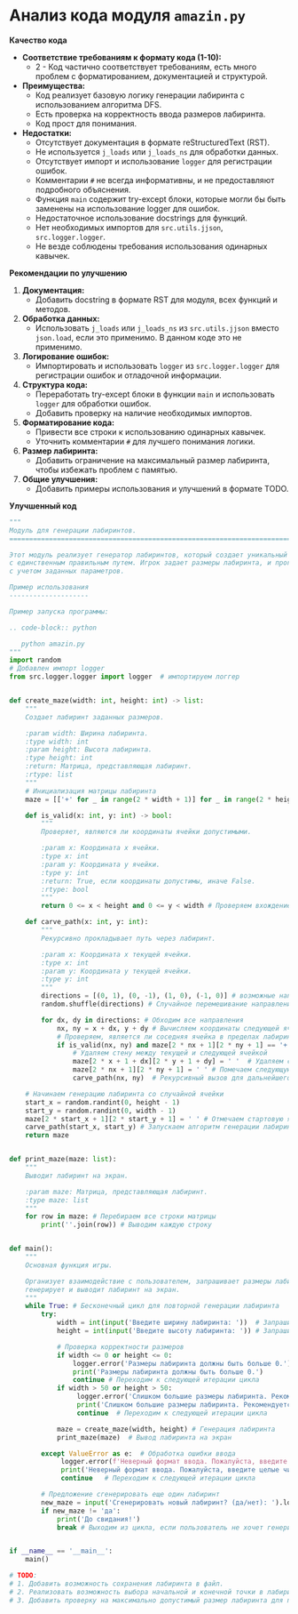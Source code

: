 # Анализ кода модуля `amazin.py`

**Качество кода**
- **Соответствие требованиям к формату кода (1-10):**
   - 2 - Код частично соответствует требованиям, есть много проблем с форматированием, документацией и структурой.
-  **Преимущества:**
     - Код реализует базовую логику генерации лабиринта с использованием алгоритма DFS.
     - Есть проверка на корректность ввода размеров лабиринта.
     - Код прост для понимания.
-   **Недостатки:**
    -  Отсутствует документация в формате reStructuredText (RST).
    -  Не используется `j_loads` или `j_loads_ns` для обработки данных.
    -  Отсутствует импорт и использование `logger` для регистрации ошибок.
    -  Комментарии `#` не всегда информативны, и не предоставляют подробного объяснения.
    -  Функция `main` содержит try-except блоки, которые могли бы быть заменены на использование logger для ошибок.
    -  Недостаточное использование docstrings для функций.
    -  Нет необходимых импортов для `src.utils.jjson`, `src.logger.logger`.
    -  Не везде соблюдены требования использования одинарных кавычек.

**Рекомендации по улучшению**

1. **Документация:**
    - Добавить docstring в формате RST для модуля, всех функций и методов.
2. **Обработка данных:**
    -  Использовать `j_loads` или `j_loads_ns` из `src.utils.jjson` вместо `json.load`, если это применимо. В данном коде это не применимо.
3. **Логирование ошибок:**
    -  Импортировать и использовать `logger` из `src.logger.logger` для регистрации ошибок и отладочной информации.
4. **Структура кода:**
    -  Переработать try-except блоки в функции `main` и использовать `logger` для обработки ошибок.
    -  Добавить проверку на наличие необходимых импортов.
5. **Форматирование кода:**
    -  Привести все строки к использованию одинарных кавычек.
    -  Уточнить комментарии `#` для лучшего понимания логики.
6. **Размер лабиринта:**
    -  Добавить ограничение на максимальный размер лабиринта, чтобы избежать проблем с памятью.
7. **Общие улучшения:**
    -  Добавить примеры использования и улучшений в формате TODO.

**Улучшенный код**
```python
"""
Модуль для генерации лабиринтов.
=========================================================================================

Этот модуль реализует генератор лабиринтов, который создает уникальный лабиринт
с единственным правильным путем. Игрок задает размеры лабиринта, и программа строит его
с учетом заданных параметров.

Пример использования
--------------------

Пример запуска программы:

.. code-block:: python

   python amazin.py
"""
import random
# Добавлен импорт logger
from src.logger.logger import logger  # импортируем логгер


def create_maze(width: int, height: int) -> list:
    """
    Создает лабиринт заданных размеров.

    :param width: Ширина лабиринта.
    :type width: int
    :param height: Высота лабиринта.
    :type height: int
    :return: Матрица, представляющая лабиринт.
    :rtype: list
    """
    # Инициализация матрицы лабиринта
    maze = [['+' for _ in range(2 * width + 1)] for _ in range(2 * height + 1)]  # Создаем матрицу с границами

    def is_valid(x: int, y: int) -> bool:
        """
        Проверяет, являются ли координаты ячейки допустимыми.

        :param x: Координата x ячейки.
        :type x: int
        :param y: Координата y ячейки.
        :type y: int
        :return: True, если координаты допустимы, иначе False.
        :rtype: bool
        """
        return 0 <= x < height and 0 <= y < width # Проверяем вхождение координат в границы

    def carve_path(x: int, y: int):
        """
        Рекурсивно прокладывает путь через лабиринт.

        :param x: Координата x текущей ячейки.
        :type x: int
        :param y: Координата y текущей ячейки.
        :type y: int
        """
        directions = [(0, 1), (0, -1), (1, 0), (-1, 0)] # возможные направления для прохода
        random.shuffle(directions) # Случайное перемешивание направлений

        for dx, dy in directions: # Обходим все направления
            nx, ny = x + dx, y + dy # Вычисляем координаты следующей ячейки
            # Проверяем, является ли соседняя ячейка в пределах лабиринта и еще не посещена
            if is_valid(nx, ny) and maze[2 * nx + 1][2 * ny + 1] == '+':
                # Удаляем стену между текущей и следующей ячейкой
                maze[2 * x + 1 + dx][2 * y + 1 + dy] = ' '  # Удаляем стену между текущей и следующей ячейкой
                maze[2 * nx + 1][2 * ny + 1] = ' ' # Помечаем следующую ячейку как посещенную
                carve_path(nx, ny)  # Рекурсивный вызов для дальнейшего обхода

    # Начинаем генерацию лабиринта со случайной ячейки
    start_x = random.randint(0, height - 1)
    start_y = random.randint(0, width - 1)
    maze[2 * start_x + 1][2 * start_y + 1] = ' ' # Отмечаем стартовую ячейку как посещенную
    carve_path(start_x, start_y) # Запускаем алгоритм генерации лабиринта
    return maze


def print_maze(maze: list):
    """
    Выводит лабиринт на экран.

    :param maze: Матрица, представляющая лабиринт.
    :type maze: list
    """
    for row in maze: # Перебираем все строки матрицы
        print(''.join(row)) # Выводим каждую строку


def main():
    """
    Основная функция игры.

    Организует взаимодействие с пользователем, запрашивает размеры лабиринта,
    генерирует и выводит лабиринт на экран.
    """
    while True: # Бесконечный цикл для повторной генерации лабиринта
        try:
            width = int(input('Введите ширину лабиринта: '))  # Запрашиваем ширину лабиринта
            height = int(input('Введите высоту лабиринта: ')) # Запрашиваем высоту лабиринта

            # Проверка корректности размеров
            if width <= 0 or height <= 0:
                logger.error('Размеры лабиринта должны быть больше 0.') # Используем логгер для вывода ошибки
                print('Размеры лабиринта должны быть больше 0.')
                continue # Переходим к следующей итерации цикла
            if width > 50 or height > 50:
                 logger.error('Слишком большие размеры лабиринта. Рекомендуется использовать значения меньше 50.')  # Используем логгер для вывода ошибки
                 print('Слишком большие размеры лабиринта. Рекомендуется использовать значения меньше 50.')
                 continue  # Переходим к следующей итерации цикла

            maze = create_maze(width, height) # Генерация лабиринта
            print_maze(maze)  # Вывод лабиринта на экран

        except ValueError as e:  # Обработка ошибки ввода
             logger.error(f'Неверный формат ввода. Пожалуйста, введите целые числа. {e}') # Используем логгер для вывода ошибки
             print('Неверный формат ввода. Пожалуйста, введите целые числа.')
             continue   # Переходим к следующей итерации цикла

        # Предложение сгенерировать еще один лабиринт
        new_maze = input('Сгенерировать новый лабиринт? (да/нет): ').lower() # Запрашиваем у пользователя желает ли он сгенерировать еще лабиринт
        if new_maze != 'да':
            print('До свидания!')
            break # Выходим из цикла, если пользователь не хочет генерировать новый лабиринт


if __name__ == '__main__':
    main()

# TODO:
# 1. Добавить возможность сохранения лабиринта в файл.
# 2. Реализовать возможность выбора начальной и конечной точки в лабиринте.
# 3. Добавить проверку на максимально допустимый размер лабиринта для предотвращения переполнения памяти.